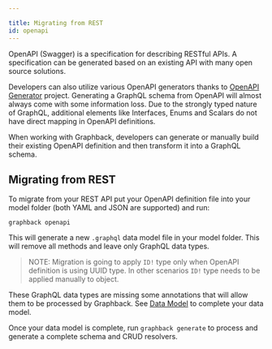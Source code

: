 ```yaml
---

title: Migrating from REST
id: openapi
---
```


OpenAPI (Swagger) is a specification for describing RESTful APIs.
A specification can be generated based on an existing API with many open source solutions. 

Developers can also utilize various OpenAPI generators thanks to [OpenAPI Generator](https://openapi-generator.tech) project.
Generating a GraphQL schema from OpenAPI will almost always come with some information loss.
Due to the strongly typed nature of GraphQL, additional elements like Interfaces, Enums and Scalars 
do not have direct mapping in OpenAPI definitions. 

When working with Graphback, developers can generate or manually build their existing 
OpenAPI definition and then transform it into a GraphQL schema.

## Migrating from REST

To migrate from your REST API put your OpenAPI definition file into your model folder (both YAML and JSON are supported) and run:

```
graphback openapi
```

This will generate a new `.graphql` data model file in your model folder. This will remove all methods and leave only GraphQL data types.

> NOTE: Migration is going to apply `ID!` type only when OpenAPI definition is 
using UUID type. In other scenarios `ID!` type needs to be applied manually to 
object.

These GraphQL data types are missing some annotations that will allow them to be processed by Graphback. See [Data Model](../intro/datamodel) to complete your data model.

Once your data model is complete, run `graphback generate` to process and generate a complete schema and CRUD resolvers.